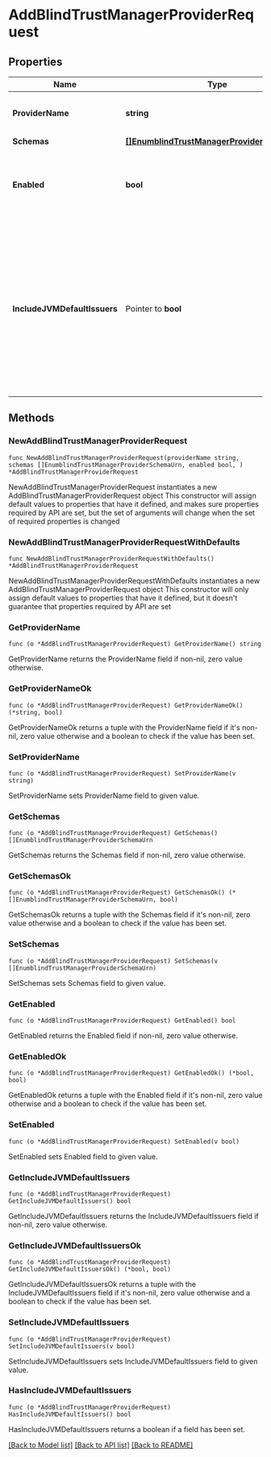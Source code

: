 # AddBlindTrustManagerProviderRequest

## Properties

Name | Type | Description | Notes
------------ | ------------- | ------------- | -------------
**ProviderName** | **string** | Name of the new Trust Manager Provider | 
**Schemas** | [**[]EnumblindTrustManagerProviderSchemaUrn**](EnumblindTrustManagerProviderSchemaUrn.md) |  | 
**Enabled** | **bool** | Indicate whether the Trust Manager Provider is enabled for use. | 
**IncludeJVMDefaultIssuers** | Pointer to **bool** | Indicates whether certificates issued by an authority included in the JVM&#39;s set of default issuers should be automatically trusted, even if they would not otherwise be trusted by this provider. | [optional] 

## Methods

### NewAddBlindTrustManagerProviderRequest

`func NewAddBlindTrustManagerProviderRequest(providerName string, schemas []EnumblindTrustManagerProviderSchemaUrn, enabled bool, ) *AddBlindTrustManagerProviderRequest`

NewAddBlindTrustManagerProviderRequest instantiates a new AddBlindTrustManagerProviderRequest object
This constructor will assign default values to properties that have it defined,
and makes sure properties required by API are set, but the set of arguments
will change when the set of required properties is changed

### NewAddBlindTrustManagerProviderRequestWithDefaults

`func NewAddBlindTrustManagerProviderRequestWithDefaults() *AddBlindTrustManagerProviderRequest`

NewAddBlindTrustManagerProviderRequestWithDefaults instantiates a new AddBlindTrustManagerProviderRequest object
This constructor will only assign default values to properties that have it defined,
but it doesn't guarantee that properties required by API are set

### GetProviderName

`func (o *AddBlindTrustManagerProviderRequest) GetProviderName() string`

GetProviderName returns the ProviderName field if non-nil, zero value otherwise.

### GetProviderNameOk

`func (o *AddBlindTrustManagerProviderRequest) GetProviderNameOk() (*string, bool)`

GetProviderNameOk returns a tuple with the ProviderName field if it's non-nil, zero value otherwise
and a boolean to check if the value has been set.

### SetProviderName

`func (o *AddBlindTrustManagerProviderRequest) SetProviderName(v string)`

SetProviderName sets ProviderName field to given value.


### GetSchemas

`func (o *AddBlindTrustManagerProviderRequest) GetSchemas() []EnumblindTrustManagerProviderSchemaUrn`

GetSchemas returns the Schemas field if non-nil, zero value otherwise.

### GetSchemasOk

`func (o *AddBlindTrustManagerProviderRequest) GetSchemasOk() (*[]EnumblindTrustManagerProviderSchemaUrn, bool)`

GetSchemasOk returns a tuple with the Schemas field if it's non-nil, zero value otherwise
and a boolean to check if the value has been set.

### SetSchemas

`func (o *AddBlindTrustManagerProviderRequest) SetSchemas(v []EnumblindTrustManagerProviderSchemaUrn)`

SetSchemas sets Schemas field to given value.


### GetEnabled

`func (o *AddBlindTrustManagerProviderRequest) GetEnabled() bool`

GetEnabled returns the Enabled field if non-nil, zero value otherwise.

### GetEnabledOk

`func (o *AddBlindTrustManagerProviderRequest) GetEnabledOk() (*bool, bool)`

GetEnabledOk returns a tuple with the Enabled field if it's non-nil, zero value otherwise
and a boolean to check if the value has been set.

### SetEnabled

`func (o *AddBlindTrustManagerProviderRequest) SetEnabled(v bool)`

SetEnabled sets Enabled field to given value.


### GetIncludeJVMDefaultIssuers

`func (o *AddBlindTrustManagerProviderRequest) GetIncludeJVMDefaultIssuers() bool`

GetIncludeJVMDefaultIssuers returns the IncludeJVMDefaultIssuers field if non-nil, zero value otherwise.

### GetIncludeJVMDefaultIssuersOk

`func (o *AddBlindTrustManagerProviderRequest) GetIncludeJVMDefaultIssuersOk() (*bool, bool)`

GetIncludeJVMDefaultIssuersOk returns a tuple with the IncludeJVMDefaultIssuers field if it's non-nil, zero value otherwise
and a boolean to check if the value has been set.

### SetIncludeJVMDefaultIssuers

`func (o *AddBlindTrustManagerProviderRequest) SetIncludeJVMDefaultIssuers(v bool)`

SetIncludeJVMDefaultIssuers sets IncludeJVMDefaultIssuers field to given value.

### HasIncludeJVMDefaultIssuers

`func (o *AddBlindTrustManagerProviderRequest) HasIncludeJVMDefaultIssuers() bool`

HasIncludeJVMDefaultIssuers returns a boolean if a field has been set.


[[Back to Model list]](../README.md#documentation-for-models) [[Back to API list]](../README.md#documentation-for-api-endpoints) [[Back to README]](../README.md)


